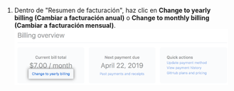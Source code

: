 1. Dentro de "Resumen de facturación", haz clic en **Change to yearly billing (Cambiar a facturación anual)** o **Change to monthly billing (Cambiar a facturación mensual)**. ![Botón para cambiar el plan del resumen de facturación](/assets/images/help/billing/change-plan-duration-link.png)

